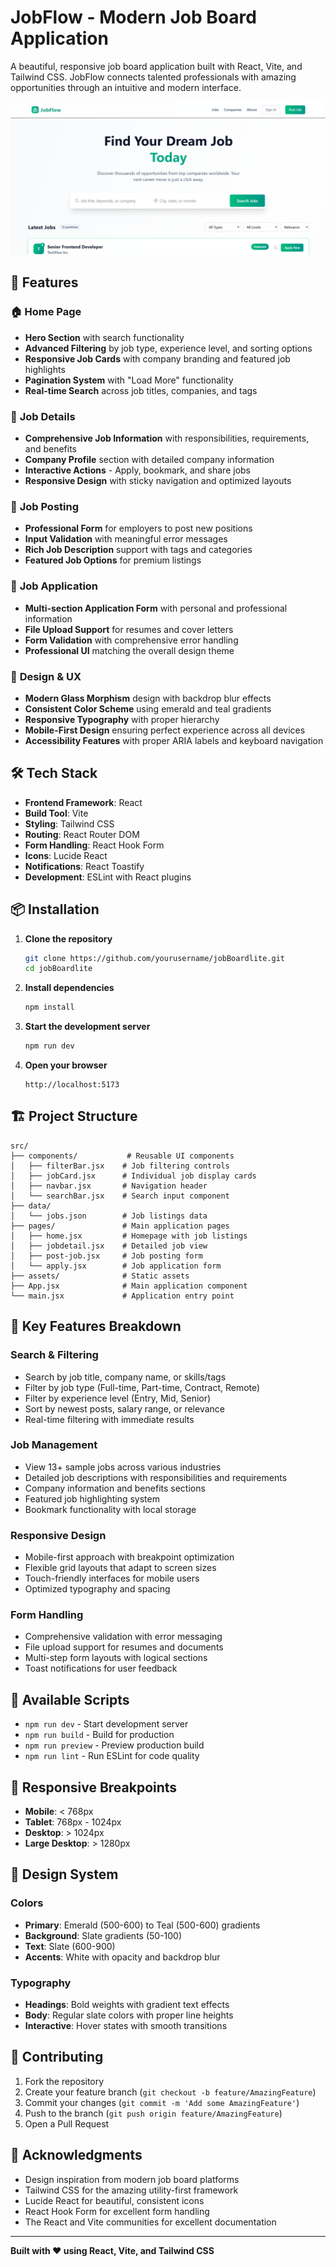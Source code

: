 # JobFlow - Modern Job Board Application

A beautiful, responsive job board application built with React, Vite, and Tailwind CSS. JobFlow connects talented professionals with amazing opportunities through an intuitive and modern interface.

![JobFlow Screenshot](./public/images/Screenshot%202025-08-03%20183252.png)

## 🚀 Features

### 🏠 **Home Page**
- **Hero Section** with search functionality
- **Advanced Filtering** by job type, experience level, and sorting options
- **Responsive Job Cards** with company branding and featured job highlights
- **Pagination System** with "Load More" functionality
- **Real-time Search** across job titles, companies, and tags

### 💼 **Job Details**
- **Comprehensive Job Information** with responsibilities, requirements, and benefits
- **Company Profile** section with detailed company information
- **Interactive Actions** - Apply, bookmark, and share jobs
- **Responsive Design** with sticky navigation and optimized layouts

### 📝 **Job Posting**
- **Professional Form** for employers to post new positions
- **Input Validation** with meaningful error messages
- **Rich Job Description** support with tags and categories
- **Featured Job Options** for premium listings

### 🎯 **Job Application**
- **Multi-section Application Form** with personal and professional information
- **File Upload Support** for resumes and cover letters
- **Form Validation** with comprehensive error handling
- **Professional UI** matching the overall design theme

### 🎨 **Design & UX**
- **Modern Glass Morphism** design with backdrop blur effects
- **Consistent Color Scheme** using emerald and teal gradients
- **Responsive Typography** with proper hierarchy
- **Mobile-First Design** ensuring perfect experience across all devices
- **Accessibility Features** with proper ARIA labels and keyboard navigation

## 🛠️ Tech Stack

- **Frontend Framework**: React 
- **Build Tool**: Vite
- **Styling**: Tailwind CSS
- **Routing**: React Router DOM
- **Form Handling**: React Hook Form
- **Icons**: Lucide React
- **Notifications**: React Toastify 
- **Development**: ESLint with React plugins

## 📦 Installation

1. **Clone the repository**
   ```bash
   git clone https://github.com/yourusername/jobBoardlite.git
   cd jobBoardlite
   ```

2. **Install dependencies**
   ```bash
   npm install
   ```

3. **Start the development server**
   ```bash
   npm run dev
   ```

4. **Open your browser**
   ```
   http://localhost:5173
   ```

## 🏗️ Project Structure

```
src/
├── components/           # Reusable UI components
│   ├── filterBar.jsx    # Job filtering controls
│   ├── jobCard.jsx      # Individual job display cards
│   ├── navbar.jsx       # Navigation header
│   └── searchBar.jsx    # Search input component
├── data/
│   └── jobs.json        # Job listings data
├── pages/               # Main application pages
│   ├── home.jsx         # Homepage with job listings
│   ├── jobdetail.jsx    # Detailed job view
│   ├── post-job.jsx     # Job posting form
│   └── apply.jsx        # Job application form
├── assets/              # Static assets
├── App.jsx              # Main application component
└── main.jsx             # Application entry point
```

## 🎯 Key Features Breakdown

### **Search & Filtering**
- Search by job title, company name, or skills/tags
- Filter by job type (Full-time, Part-time, Contract, Remote)  
- Filter by experience level (Entry, Mid, Senior)
- Sort by newest posts, salary range, or relevance
- Real-time filtering with immediate results

### **Job Management**
- View 13+ sample jobs across various industries
- Detailed job descriptions with responsibilities and requirements
- Company information and benefits sections
- Featured job highlighting system
- Bookmark functionality with local storage

### **Responsive Design**
- Mobile-first approach with breakpoint optimization
- Flexible grid layouts that adapt to screen sizes
- Touch-friendly interfaces for mobile users
- Optimized typography and spacing

### **Form Handling**
- Comprehensive validation with error messaging
- File upload support for resumes and documents
- Multi-step form layouts with logical sections
- Toast notifications for user feedback

## 🚀 Available Scripts

- `npm run dev` - Start development server
- `npm run build` - Build for production
- `npm run preview` - Preview production build
- `npm run lint` - Run ESLint for code quality

## 📱 Responsive Breakpoints

- **Mobile**: < 768px
- **Tablet**: 768px - 1024px  
- **Desktop**: > 1024px
- **Large Desktop**: > 1280px

## 🎨 Design System

### **Colors**
- **Primary**: Emerald (500-600) to Teal (500-600) gradients
- **Background**: Slate gradients (50-100)
- **Text**: Slate (600-900)
- **Accents**: White with opacity and backdrop blur

### **Typography**
- **Headings**: Bold weights with gradient text effects
- **Body**: Regular slate colors with proper line heights
- **Interactive**: Hover states with smooth transitions

## 🤝 Contributing

1. Fork the repository
2. Create your feature branch (`git checkout -b feature/AmazingFeature`)
3. Commit your changes (`git commit -m 'Add some AmazingFeature'`)
4. Push to the branch (`git push origin feature/AmazingFeature`)
5. Open a Pull Request

## 🙏 Acknowledgments

- Design inspiration from modern job board platforms
- Tailwind CSS for the amazing utility-first framework
- Lucide React for beautiful, consistent icons
- React Hook Form for excellent form handling
- The React and Vite communities for excellent documentation

---

**Built with ❤️ using React, Vite, and Tailwind CSS**
